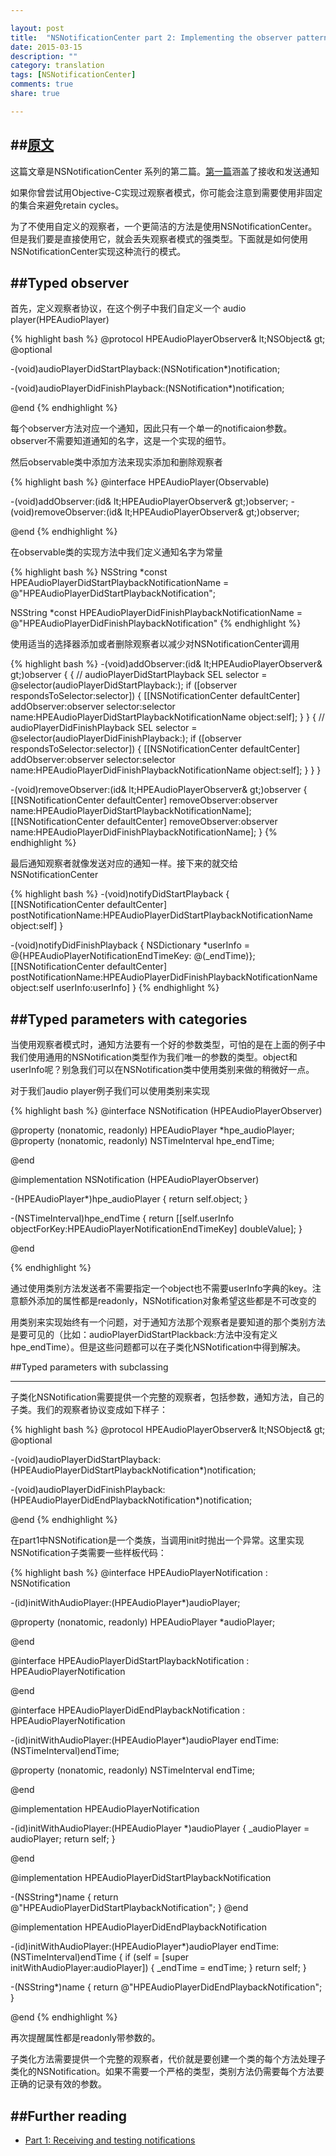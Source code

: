 ```yaml
---

layout: post
title:  "NSNotificationCenter part 2: Implementing the observer pattern with notifications"
date: 2015-03-15
description: ""
category: translation
tags: [NSNotificationCenter]
comments: true
share: true

---
```



##[原文](http://www.hpique.com/2013/12/nsnotificationcenter-part-2/)
--

这篇文章是NSNotificationCenter 系列的第二篇。[第一篇](http://iusn.github.io/NSNotificationCenter%20part%201/)涵盖了接收和发送通知

如果你曾尝试用Objective-C实现过观察者模式，你可能会注意到需要使用非固定的集合来避免retain cycles。

为了不使用自定义的观察者，一个更简洁的方法是使用NSNotificationCenter。但是我们要是直接使用它，就会丢失观察者模式的强类型。下面就是如何使用NSNotificationCenter实现这种流行的模式。

##Typed observer
--
首先，定义观察者协议，在这个例子中我们自定义一个 audio player(HPEAudioPlayer)


{% highlight bash %}
@protocol HPEAudioPlayerObserver& lt;NSObject& gt;
@optional
 
-(void)audioPlayerDidStartPlayback:(NSNotification*)notification;

-(void)audioPlayerDidFinishPlayback:(NSNotification*)notification;
 
@end
{% endhighlight %}

每个observer方法对应一个通知，因此只有一个单一的notificaion参数。observer不需要知道通知的名字，这是一个实现的细节。

然后observable类中添加方法来现实添加和删除观察者

{% highlight bash %}
@interface HPEAudioPlayer(Observable)
 
-(void)addObserver:(id& lt;HPEAudioPlayerObserver& gt;)observer;
-(void)removeObserver:(id& lt;HPEAudioPlayerObserver& gt;)observer;
 
@end
{% endhighlight %}

在observable类的实现方法中我们定义通知名字为常量

{% highlight bash %}
NSString *const HPEAudioPlayerDidStartPlaybackNotificationName = @"HPEAudioPlayerDidStartPlaybackNotification";

NSString *const HPEAudioPlayerDidFinishPlaybackNotificationName = @"HPEAudioPlayerDidFinishPlaybackNotification"
{% endhighlight %}

使用适当的选择器添加或者删除观察者以减少对NSNotificationCenter调用

{% highlight bash %}
-(void)addObserver:(id& lt;HPEAudioPlayerObserver& gt;)observer {
    { // audioPlayerDidStartPlayback
        SEL selector = @selector(audioPlayerDidStartPlayback:);
        if ([observer respondsToSelector:selector]) {
            [[NSNotificationCenter defaultCenter] addObserver:observer selector:selector name:HPEAudioPlayerDidStartPlaybackNotificationName object:self];
        }
    }
    { // audioPlayerDidFinishPlayback
        SEL selector = @selector(audioPlayerDidFinishPlayback:);
        if ([observer respondsToSelector:selector]) {
            [[NSNotificationCenter defaultCenter] addObserver:observer selector:selector name:HPEAudioPlayerDidFinishPlaybackNotificationName object:self];
        }
    }
}
 
-(void)removeObserver:(id& lt;HPEAudioPlayerObserver& gt;)observer {
    [[NSNotificationCenter defaultCenter] removeObserver:observer name:HPEAudioPlayerDidStartPlaybackNotificationName];
    [[NSNotificationCenter defaultCenter] removeObserver:observer name:HPEAudioPlayerDidFinishPlaybackNotificationName];
}
{% endhighlight %}


最后通知观察者就像发送对应的通知一样。接下来的就交给NSNotificationCenter

{% highlight bash %}
-(void)notifyDidStartPlayback {
    [[NSNotificationCenter defaultCenter] postNotificationName:HPEAudioPlayerDidStartPlaybackNotificationName object:self]
}
 
-(void)notifyDidFinishPlayback {
    NSDictionary *userInfo = @{HPEAudioPlayerNotificationEndTimeKey: @(_endTime)};
    [[NSNotificationCenter defaultCenter] postNotificationName:HPEAudioPlayerDidFinishPlaybackNotificationName object:self userInfo:userInfo]
}
{% endhighlight %}

##Typed parameters with categories
---

当使用观察者模式时，通知方法要有一个好的参数类型，可怕的是在上面的例子中我们使用通用的NSNotification类型作为我们唯一的参数的类型。object和userInfo呢？别急我们可以在NSNotification类中使用类别来做的稍微好一点。

对于我们audio player例子我们可以使用类别来实现

{% highlight bash %}
@interface NSNotification (HPEAudioPlayerObserver)
 
@property (nonatomic, readonly) HPEAudioPlayer *hpe_audioPlayer;
@property (nonatomic, readonly) NSTimeInterval hpe_endTime;
 
@end
 
@implementation NSNotification (HPEAudioPlayerObserver)
 
-(HPEAudioPlayer*)hpe_audioPlayer {
    return self.object;
}
 
-(NSTimeInterval)hpe_endTime {
    return [[self.userInfo objectForKey:HPEAudioPlayerNotificationEndTimeKey] doubleValue];
}
 
@end
 
{% endhighlight %}

通过使用类别方法发送者不需要指定一个object也不需要userInfo字典的key。注意额外添加的属性都是readonly，NSNotification对象希望这些都是不可改变的

用类别来实现始终有一个问题，对于通知方法那个观察者是要知道的那个类别方法是要可见的（比如：audioPlayerDidStartPlackback:方法中没有定义hpe_endTime）。但是这些问题都可以在子类化NSNotification中得到解决。

##Typed parameters with subclassing

---

子类化NSNotification需要提供一个完整的观察者，包括参数，通知方法，自己的子类。我们的观察者协议变成如下样子：

{% highlight bash %}
@protocol HPEAudioPlayerObserver& lt;NSObject& gt;
@optional
 
-(void)audioPlayerDidStartPlayback:(HPEAudioPlayerDidStartPlaybackNotification*)notification;

-(void)audioPlayerDidFinishPlayback:(HPEAudioPlayerDidEndPlaybackNotification*)notification;
 
@end
{% endhighlight %}
 
在part1中NSNotification是一个类族，当调用init时抛出一个异常。这里实现NSNotification子类需要一些样板代码：

{% highlight bash %}
@interface HPEAudioPlayerNotification : NSNotification
 
-(id)initWithAudioPlayer:(HPEAudioPlayer*)audioPlayer;
 
@property (nonatomic, readonly) HPEAudioPlayer *audioPlayer;
 
@end
 
@interface HPEAudioPlayerDidStartPlaybackNotification : HPEAudioPlayerNotification
 
@end
 
@interface HPEAudioPlayerDidEndPlaybackNotification : HPEAudioPlayerNotification
 
-(id)initWithAudioPlayer:(HPEAudioPlayer*)audioPlayer endTime:(NSTimeInterval)endTime;
 
@property (nonatomic, readonly) NSTimeInterval endTime;
 
@end
 
@implementation HPEAudioPlayerNotification
 
-(id)initWithAudioPlayer:(HPEAudioPlayer *)audioPlayer {
    _audioPlayer = audioPlayer;
    return self;
}
 
@end
 
@implementation HPEAudioPlayerDidStartPlaybackNotification
 
-(NSString*)name {
    return @"HPEAudioPlayerDidStartPlaybackNotification";
}
@end
 
@implementation HPEAudioPlayerDidEndPlaybackNotification
 
-(id)initWithAudioPlayer:(HPEAudioPlayer*)audioPlayer endTime:(NSTimeInterval)endTime {
    if (self = [super initWithAudioPlayer:audioPlayer]) {
        _endTime = endTime;
    }
    return self;
}
 
-(NSString*)name {
    return @"HPEAudioPlayerDidEndPlaybackNotification";
}
 
@end
{% endhighlight %}

再次提醒属性都是readonly带参数的。


子类化方法需要提供一个完整的观察者，代价就是要创建一个类的每个方法处理子类化的NSNotification。如果不需要一个严格的类型，类别方法仍需要每个方法要正确的记录有效的参数。

##Further reading
--
- [Part 1: Receiving and testing notifications](http://iusn.github.io/NSNotificationCenter%20part%201/)


